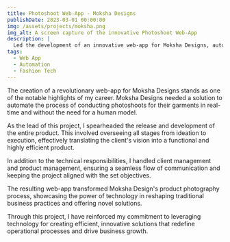 ```yaml
---
title: Photoshoot Web-App - Moksha Designs
publishDate: 2023-03-01 00:00:00
img: /assets/projects/moksha.png
img_alt: A screen capture of the innovative Photoshoot Web-App 
description: |
  Led the development of an innovative web-app for Moksha Designs, automating real-time garment photoshoots without human models.
tags:
  - Web App
  - Automation
  - Fashion Tech
---
```


The creation of a revolutionary web-app for Moksha Designs stands as one of the notable highlights of my career. Moksha Designs needed a solution to automate the process of conducting photoshoots for their garments in real-time and without the need for a human model.

As the lead of this project, I spearheaded the release and development of the entire product. This involved overseeing all stages from ideation to execution, effectively translating the client's vision into a functional and highly efficient product. 

In addition to the technical responsibilities, I handled client management and product management, ensuring a seamless flow of communication and keeping the project aligned with the set objectives. 

The resulting web-app transformed Moksha Design's product photography process, showcasing the power of technology in reshaping traditional business practices and offering novel solutions. 

Through this project, I have reinforced my commitment to leveraging technology for creating efficient, innovative solutions that redefine operational processes and drive business growth.
